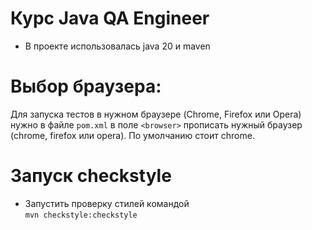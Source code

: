 # Курс Java QA Engineer
- В проекте использовалась java 20 и maven

# Выбор браузера:
Для запуска тестов в нужном браузере (Chrome, Firefox или Opera)
нужно в файле `pom.xml` в поле `<browser>` прописать 
нужный браузер (chrome, firefox или opera).
По умолчанию стоит chrome.

# Запуск checkstyle
- Запустить проверку стилей командой  
`mvn checkstyle:checkstyle`